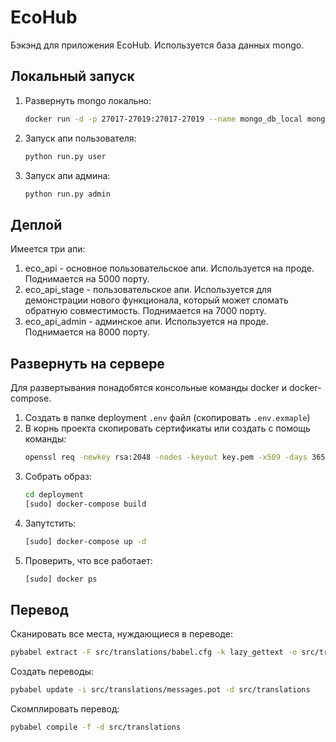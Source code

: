 # EcoHub
Бэкэнд для приложения EcoHub. Используется база данных mongo.

## Локальный запуск
1) Развернуть mongo локально:
   ```bash
   docker run -d -p 27017-27019:27017-27019 --name mongo_db_local mongo:latest
   ```
2) Запуск апи пользователя:
   ```bash  
   python run.py user
   ```
3) Запуск апи админа:
   ```bash
   python run.py admin
   ```

## Деплой
Имеется три апи:
1) eco_api - основное пользовательское апи. Используется на проде. 
   Поднимается на 5000 порту.
2) eco_api_stage - пользовательское апи. Используется для демонстрации
   нового функционала, который может сломать обратную совместимость.
   Поднимается на 7000 порту. 
3) eco_api_admin - админское апи. Используется на проде. Поднимается на
   8000 порту.

## Развернуть на сервере
Для развертывания понадобятся консольные команды docker и docker-compose.

1) Создать в папке deployment `.env` файл (скопировать `.env.exmaple`)
2) В корнь проекта скопировать сертификаты или создать с помощь команды:
   ```bash
   openssl req -newkey rsa:2048 -nodes -keyout key.pem -x509 -days 365 -out certificate.pem
   ```
3) Собрать образ: 
   ```bash
   cd deployment
   [sudo] docker-compose build
   ```
4) Запутстить:
   ```bash
   [sudo] docker-compose up -d
   ```
5) Проверить, что все работает:
   ```bash
   [sudo] docker ps
   ```

## Перевод
Сканировать все места, нуждающиеся в переводе:
```bash
pybabel extract -F src/translations/babel.cfg -k lazy_gettext -o src/translations/messages.pot src
```
Создать переводы:
```bash
pybabel update -i src/translations/messages.pot -d src/translations
```
Скомплировать перевод:
```bash
pybabel compile -f -d src/translations
```
